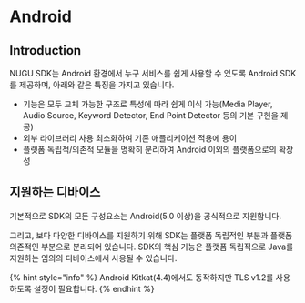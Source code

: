 # Android

## Introduction

NUGU SDK는 Android 환경에서 누구 서비스를 쉽게 사용할 수 있도록 Android SDK를 제공하며, 아래와 같은 특징을 가지고 있습니다.

* 기능은 모두 교체 가능한 구조로 특성에 따라 쉽게 이식 가능\(Media Player, Audio Source, Keyword Detector, End Point Detector 등의 기본 구현을 제공\)
* 외부 라이브러리 사용 최소화하여 기존 애플리케이션 적용에 용이
* 플랫폼 독립적/의존적 모듈을 명확히 분리하여 Android 이외의 플랫폼으로의 확장성

## 지원하는 디바이스

기본적으로 SDK의 모든 구성요소는 Android\(5.0 이상\)을 공식적으로 지원합니다.

그리고, 보다 다양한 디바이스를 지원하기 위해 SDK는 플랫폼 독립적인 부분과 플랫폼 의존적인 부분으로 분리되어 있습니다. SDK의 핵심 기능은 플랫폼 독립적으로 Java를 지원하는 임의의 디바이스에서 사용될 수 있습니다.

{% hint style="info" %}
Android Kitkat\(4.4\)에서도 동작하지만 TLS v1.2를 사용하도록 설정이 필요합니다.
{% endhint %}



